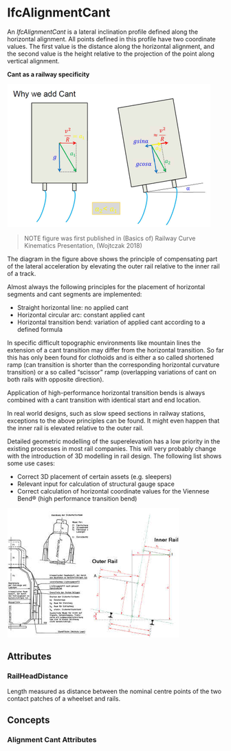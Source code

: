 # IfcAlignmentCant

An _IfcAlignmentCant_ is a lateral inclination profile defined along the horizontal alignment. All points defined in this profile have two coordinate values. The first value is the distance along the horizontal alignment, and the second value is the height relative to the projection of the point along vertical alignment.


**Cant as a railway specificity**

![Why cant is applied](../../../../figures/ifcalignmentcant_wojtczak_2018.png "Figure 1 &mdash; Cant - compensation for lateral acceleration.")

> NOTE figure was first published in (Basics of) Railway Curve Kinematics Presentation, (Wojtczak 2018)

The diagram in the figure above shows the principle of compensating part of the lateral acceleration by elevating the outer rail relative to the inner rail of a track.

Almost always the following principles for the placement of horizontal segments and cant segments are implemented:

* Straight horizontal line: no applied cant
* Horizontal circular arc: constant applied cant
* Horizontal transition bend: variation of applied cant according to a defined formula

In specific difficult topographic environments like mountain lines the extension of a cant transition may differ from the horizontal transition. So far this has only been found for clothoids and is either a so called shortened ramp (can transition is shorter than the corresponding horizontal curvature transition) or a so called “scissor” ramp (overlapping variations of cant on both rails with opposite direction).

Application of high-performance horizontal transition bends is always combined with a cant transition with identical start and end location.

In real world designs, such as slow speed sections in railway stations, exceptions to the above principles can be found. It might even happen that the inner rail is elevated relative to the outer rail.

Detailed geometric modelling of the superelevation has a low priority in the existing processes in most rail companies. This will very probably change with the introduction of 3D modelling in rail design. The following list shows some use cases:

* Correct 3D placement of certain assets (e.g. sleepers)
* Relevant input for calculation of structural gauge space
* Correct calculation of horizontal coordinate values for the Viennese Bend® (high performance transition bend)



![Cant and structural gauge space](../../../../figures/ifcalignmentcant_structural_gauge_and_cant.png "Figure 2 &mdash; Cant and structural gauge space")

## Attributes

### RailHeadDistance
Length measured as distance between the nominal centre points of the two contact patches of a wheelset and rails.

## Concepts

### Alignment Cant Attributes



